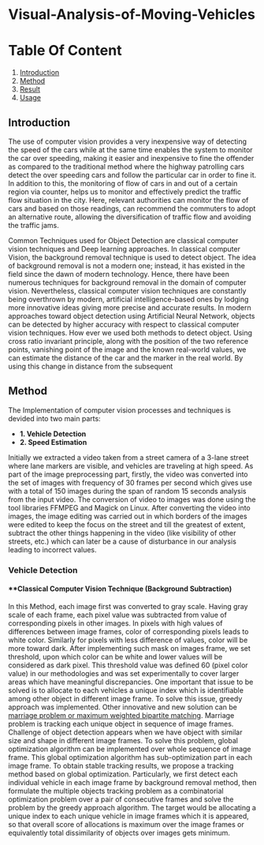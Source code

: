 # **Visual-Analysis-of-Moving-Vehicles**


# **Table Of Content**
1. [Introduction](#my_first_title)
2. [Method](#my-second-title)
3. [Result](#my-third-title)
4. [Usage](#my-fourth-title)




## **Introduction**


The use of computer vision provides a very inexpensive way of detecting the speed of the cars while at the same time enables the system to monitor the car over speeding, making it easier and inexpensive to fine the offender as compared to the traditional method where the highway patrolling cars detect the over speeding cars and follow the particular car in order to fine it. In addition to this, the monitoring of flow of cars in and out of a certain region via counter, helps us to monitor and effectively predict the traffic flow situation in the city.
Here, relevant authorities can monitor the flow of cars and based on those readings, can recommend the commuters to adopt an alternative route, allowing the diversification of traffic flow and avoiding the traffic jams.

Common Techniques used for Object Detection are classical computer vision techniques and Deep learning approaches. In classical computer Vision, the background removal technique is used to detect object. The idea of background removal is not a modern one; instead, it has existed in the field since the dawn of modern technology. Hence, there have been numerous techniques for background removal in the domain of computer vision. Nevertheless, classical computer vision techniques are constantly being overthrown by modern, artificial intelligence-based ones by lodging more innovative ideas giving more precise and accurate results. In modern approaches toward object detection using Artificial Neural Network, objects can be detected by higher accuracy with respect to classical computer vision techniques. How ever we used both methods to detect object.
Using cross ratio invariant principle, along with the position of the two reference points, vanishing point of the image and the known real-world values, we can estimate the distance of the car and the marker in the real world. By using this change in distance from the subsequent



## **Method**


The Implementation of computer vision processes and techniques is devided into two main parts:
*  **1. Vehicle Detection**
*  **2. Speed Estimation**

Initially we extracted a video taken from a street camera of a 3-lane street where lane markers are visible, and vehicles are traveling at high speed. As part of the image preprocessing part, firstly, the video was converted into the set of images with frequency of 30 frames per second which gives use with a total of 150 images during the span of random 15 seconds analysis from the input video. The conversion of video to images was done using the tool libraries FFMPEG and Magick on Linux. After converting the video into images, the image editing was carried out in which borders of the images were edited to keep the focus on the street and till the greatest of extent, subtract the other things happening in the video (like visibility of other streets, etc.) which can later be a cause of disturbance in our analysis leading to incorrect values.

### **Vehicle Detection**
#### **Classical Computer Vision Technique (Background Subtraction)


In this Method, each image first was converted to gray scale. Having gray scale of each frame, each pixel value was subtracted from value of corresponding pixels in other images. In pixels with high values of differences between image frames, color of corresponding pixels leads to white color. Similarly for pixels with less difference of values, color will be more toward dark. After implementing such mask on images frame, we set threshold, upon which color can be white and lower values will be considered as dark pixel. This threshold value was defined 60 (pixel color value) in our methodologies and was set experimentally to cover larger areas which have meaningful discrepancies. One important that issue to be solved is to allocate to each vehicles a unique index which is identifiable among other object in different image frame. To solve this issue, greedy approach was implemented. Other innovative and new solution can be [marriage problem or maximum weighted bipartite matching](https://ieeexplore.ieee.org/document/6726915). Marriage problem is tracking each unique object in sequence of image frames. Challenge of object detection appears when we have object with similar size and shape in different image frames. To solve this problem, global optimization algorithm can be implemented over whole sequence of image frame. This global optimization algorithm has sub-optimization part in each image frame. To obtain stable tracking results, we propose a tracking method based on global optimization. Particularly, we first detect each individual vehicle in each image frame by background removal method, then formulate the multiple objects tracking problem as a combinatorial optimization problem over a pair of consecutive frames and solve the problem by the greedy approach algorithm. The target would be allocating a unique index to each unique vehicle in image frames which it is appeared, so that overall score of allocations is maximum over the image frames or equivalently total dissimilarity of objects over images gets minimum.






